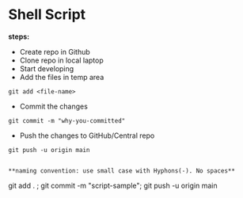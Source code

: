 # Shell Script

**steps:**
* Create repo in Github
* Clone repo in local laptop
* Start developing
* Add the files in temp area
```
git add <file-name>
```
* Commit the changes
```
git commit -m "why-you-committed"
```
* Push the changes to GitHub/Central repo
```
git push -u origin main


**naming convention: use small case with Hyphons(-). No spaces**

```
git add . ; git commit -m "script-sample"; git push -u origin main
```